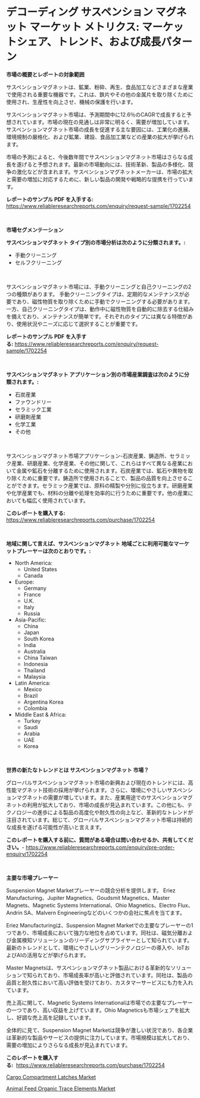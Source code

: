 <p><h1>デコーディング サスペンション マグネット マーケット メトリクス: マーケットシェア、トレンド、および成長パターン</h1></p><p><strong>市場の概要とレポートの対象範囲</strong></p>
<p><p>サスペンションマグネットは、鉱業、粉砕、再生、食品加工などさまざまな産業で使用される重要な機器です。これは、鉄片やその他の金属片を取り除くために使用され、生産性を向上させ、機械の保護を行います。</p><p>サスペンションマグネット市場は、予測期間中に12.6％のCAGRで成長すると予想されています。市場の現在の見通しは非常に明るく、需要が増加しています。サスペンションマグネット市場の成長を促進する主な要因には、工業化の進展、環境規制の厳格化、および鉱業、建設、食品加工業などの産業の拡大が挙げられます。</p><p>市場の予測によると、今後数年間でサスペンションマグネット市場はさらなる成長を遂げると予想されます。最新の市場動向には、技術革新、製品の多様化、競争の激化などが含まれます。サスペンションマグネットメーカーは、市場の拡大と需要の増加に対応するために、新しい製品の開発や戦略的な提携を行っています。</p></p>
<p><strong>レポートのサンプル PDF を入手する:</strong> <a href="https://www.reliableresearchreports.com/enquiry/request-sample/1702254">https://www.reliableresearchreports.com/enquiry/request-sample/1702254</a></p>
<p>&nbsp;</p>
<p><strong>市場セグメンテーション</strong></p>
<p><strong>サスペンションマグネット タイプ別の市場分析は次のように分類されます。:</strong></p>
<p><ul><li>手動クリーニング</li><li>セルフクリーニング</li></ul></p>
<p>&nbsp;</p>
<p><p>サスペンションマグネット市場には、手動クリーニングと自己クリーニングの2つの種類があります。 手動クリーニングタイプは、定期的なメンテナンスが必要であり、磁性物質を取り除くために手動でクリーニングする必要があります。 一方、自己クリーニングタイプは、動作中に磁性物質を自動的に除去する仕組みを備えており、メンテナンスが簡単です。それぞれのタイプには異なる特徴があり、使用状況やニーズに応じて選択することが重要です。</p></p>
<p><strong>レポートのサンプル PDF を入手する:</strong>&nbsp;<a href="https://www.reliableresearchreports.com/enquiry/request-sample/1702254">https://www.reliableresearchreports.com/enquiry/request-sample/1702254</a></p>
<p>&nbsp;</p>
<p><strong> サスペンションマグネット アプリケーション別の市場産業調査は次のように分類されます。:</strong></p>
<p><ul><li>石炭産業</li><li>ファウンドリー</li><li>セラミック工業</li><li>研磨剤産業</li><li>化学工業</li><li>その他</li></ul></p>
<p>&nbsp;</p>
<p><p>サスペンションマグネット市場アプリケーション-石炭産業、鋳造所、セラミック産業、研磨産業、化学産業、その他に関して、これらはすべて異なる産業において金属や鉱石を分離するために使用されます。石炭産業では、鉱石や異物を取り除くために重要です。鋳造所で使用されることで、製品の品質を向上させることができます。セラミック産業では、原料の精製や分別に役立ちます。研磨産業や化学産業でも、材料の分離や処理を効率的に行うために重要です。他の産業においても幅広く使用されています。</p></p>
<p><strong>このレポートを購入する:</strong>&nbsp; <a href="https://www.reliableresearchreports.com/purchase/1702254">https://www.reliableresearchreports.com/purchase/1702254</a></p>
<p>&nbsp;</p>
<p><strong>地域に関して言えば、サスペンションマグネット 地域ごとに利用可能なマーケットプレーヤーは次のとおりです。:</strong></p>
<p><ul>
    <li>
        North America:
        <ul>
            <li>United States</li>
            <li>Canada</li>
        </ul>
    </li>
    <li>
        Europe:
        <ul>
            <li>Germany</li>
            <li>France</li>
            <li>U.K.</li>
            <li>Italy</li>
            <li>Russia</li>
        </ul>
    </li>
    <li>
        Asia-Pacific:
        <ul>
            <li>China</li>
            <li>Japan</li>
            <li>South Korea</li>
            <li>India</li>
            <li>Australia</li>
            <li>China Taiwan</li>
            <li>Indonesia</li>
            <li>Thailand</li>
            <li>Malaysia</li>
        </ul>
    </li>
    <li>
        Latin America:
        <ul>
            <li>Mexico</li>
            <li>Brazil</li>
            <li>Argentina Korea</li>
            <li>Colombia</li>
        </ul>
    </li>
    <li>
        Middle East & Africa:
        <ul>
            <li>Turkey</li>
            <li>Saudi</li>
            <li>Arabia</li>
            <li>UAE</li>
            <li>Korea</li>
        </ul>
    </li>
    </ul></p>
<p>&nbsp;</p>
<p><strong>世界の新たなトレンドとは サスペンションマグネット 市場？</strong></p>
<p><p>グローバルサスペンションマグネット市場の新興および現在のトレンドには、高性能マグネット技術の採用が挙げられます。さらに、環境にやさしいサスペンションマグネットの需要が増しています。また、産業用途でのサスペンションマグネットの利用が拡大しており、市場の成長が見込まれています。この他にも、テクノロジーの進歩による製品の高度化や耐久性の向上など、革新的なトレンドが注目されています。総じて、グローバルサスペンションマグネット市場は持続的な成長を遂げる可能性が高いと言えます。</p></p>
<p><strong>このレポートを購入する前に、質問がある場合は問い合わせるか、共有してください。</strong>- <a href="https://www.reliableresearchreports.com/enquiry/pre-order-enquiry/1702254">https://www.reliableresearchreports.com/enquiry/pre-order-enquiry/1702254</a></p>
<p>&nbsp;</p>
<p><strong>主要な市場プレーヤー</strong></p>
<p><p>Suspension Magnet Marketプレーヤーの競合分析を提供します。 Eriez Manufacturing、Jupiter Magnetics、Goudsmit Magnetics、Master Magnets、Magnetic Systems International、Ohio Magnetics、Electro Flux、Andrin SA、Malvern Engineeringなどのいくつかの会社に焦点を当てます。</p><p>Eriez Manufacturingは、Suspension Magnet Marketでの主要なプレーヤーの1つであり、市場成長において強力な地位を占めています。同社は、磁気分離および金属検知ソリューションのリーディングサプライヤーとして知られています。最新のトレンドとして、環境にやさしいグリーンテクノロジーの導入や、IoTおよびAIの活用などが挙げられます。</p><p>Master Magnetsは、サスペンションマグネット製品における革新的なソリューションで知られており、市場成長率が高いと評価されています。同社は、製品の品質と耐久性において高い評価を受けており、カスタマーサービスにも力を入れています。</p><p>売上高に関して、Magnetic Systems Internationalは市場での主要なプレーヤーの一つであり、高い収益を上げています。Ohio Magneticsも市場シェアを拡大し、好調な売上高を記録しています。</p><p>全体的に見て、Suspension Magnet Marketは競争が激しい状況であり、各企業は革新的な製品やサービスの提供に注力しています。市場規模は拡大しており、需要の増加によりさらなる成長が見込まれています。</p></p>
<p><strong>このレポートを購入する:</strong>&nbsp;&nbsp;<a href="https://www.reliableresearchreports.com/purchase/1702254">https://www.reliableresearchreports.com/purchase/1702254</a></p>
<p><p><a href="https://extreme-scabiosa-c81.notion.site/Cargo-Compartment-Latches-Market-Size-Reflecting-a-Forecast-Till-2031-Market-By-Type-By-Applicatio-cb9caf413534487d9034f04b1ed4e016">Cargo Compartment Latches Market</a></p><p><a href="https://github.com/Angelnienowdseej3e45z3p8c/Market-Research-Report-List-1/blob/main/animal-feed-organic-trace-elements-market.md">Animal Feed Organic Trace Elements Market</a></p></p>